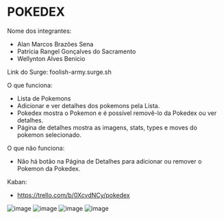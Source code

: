 # POKEDEX

Nome dos integrantes: 
- Alan Marcos Brazões Sena
- Patrícia Rangel Gonçalves do Sacramento
- Wellynton Alves Benicio

Link do Surge: foolish-army.surge.sh

O que funciona:
- Lista de Pokemons
- Adicionar e ver detalhes dos pokemons pela Lista.
- Pokedex mostra o Pokemon e é possível removê-lo da Pokedex ou ver detalhes.
- Página de detalhes mostra as imagens, stats, types e moves do pokemon selecionado.

O que não funciona: 
- Não há botão na Página de Detalhes para adicionar ou remover o Pokemon da Pokedex.

Kaban:
- https://trello.com/b/0XcvdNCy/pokedex

![image](https://user-images.githubusercontent.com/86965625/143791847-74518d8c-2495-41fe-84aa-084fbecea1f2.png)
![image](https://user-images.githubusercontent.com/86965625/143791858-7d80b41a-46e7-4803-b95b-ac5e77d37404.png)
![image](https://user-images.githubusercontent.com/86965625/143791868-d6a64782-e690-49b0-a1b3-5f19393bd6ac.png)
![image](https://user-images.githubusercontent.com/86965625/143791877-5ddcc7b0-743f-4c0e-ad27-60037c6b58ef.png)